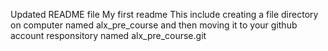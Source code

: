 Updated README file My first readme
This include creating a file directory on computer named alx_pre_course and then moving it to your github account responsitory named alx_pre_course.git
